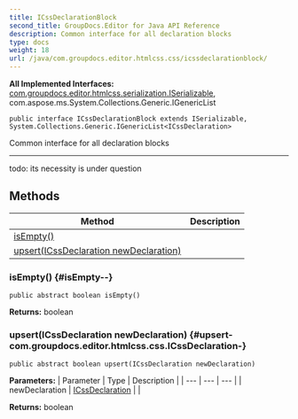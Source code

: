 ```yaml
---
title: ICssDeclarationBlock
second_title: GroupDocs.Editor for Java API Reference
description: Common interface for all declaration blocks
type: docs
weight: 18
url: /java/com.groupdocs.editor.htmlcss.css/icssdeclarationblock/
---
```

**All Implemented Interfaces:**
[com.groupdocs.editor.htmlcss.serialization.ISerializable](../../com.groupdocs.editor.htmlcss.serialization/iserializable), com.aspose.ms.System.Collections.Generic.IGenericList
```
public interface ICssDeclarationBlock extends ISerializable, System.Collections.Generic.IGenericList<ICssDeclaration>
```

Common interface for all declaration blocks

--------------------

todo: its necessity is under question
## Methods

| Method | Description |
| --- | --- |
| [isEmpty()](#isEmpty--) |  |
| [upsert(ICssDeclaration newDeclaration)](#upsert-com.groupdocs.editor.htmlcss.css.ICssDeclaration-) |  |
### isEmpty() {#isEmpty--}
```
public abstract boolean isEmpty()
```




**Returns:**
boolean
### upsert(ICssDeclaration newDeclaration) {#upsert-com.groupdocs.editor.htmlcss.css.ICssDeclaration-}
```
public abstract boolean upsert(ICssDeclaration newDeclaration)
```




**Parameters:**
| Parameter | Type | Description |
| --- | --- | --- |
| newDeclaration | [ICssDeclaration](../../com.groupdocs.editor.htmlcss.css/icssdeclaration) |  |

**Returns:**
boolean
